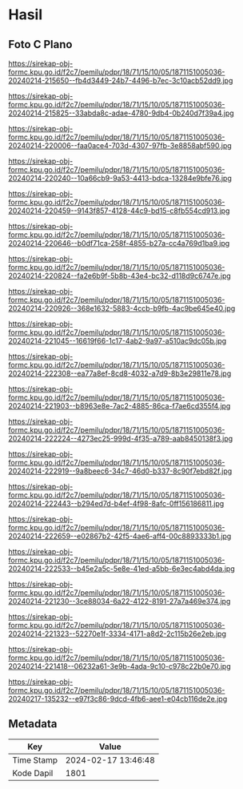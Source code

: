 # Hasil

## Foto C Plano

https://sirekap-obj-formc.kpu.go.id/f2c7/pemilu/pdpr/18/71/15/10/05/1871151005036-20240214-215650--fb4d3449-24b7-4496-b7ec-3c10acb52dd9.jpg

https://sirekap-obj-formc.kpu.go.id/f2c7/pemilu/pdpr/18/71/15/10/05/1871151005036-20240214-215825--33abda8c-adae-4780-9db4-0b240d7f39a4.jpg

https://sirekap-obj-formc.kpu.go.id/f2c7/pemilu/pdpr/18/71/15/10/05/1871151005036-20240214-220006--faa0ace4-703d-4307-97fb-3e8858abf590.jpg

https://sirekap-obj-formc.kpu.go.id/f2c7/pemilu/pdpr/18/71/15/10/05/1871151005036-20240214-220240--10a66cb9-9a53-4413-bdca-13284e9bfe76.jpg

https://sirekap-obj-formc.kpu.go.id/f2c7/pemilu/pdpr/18/71/15/10/05/1871151005036-20240214-220459--9143f857-4128-44c9-bd15-c8fb554cd913.jpg

https://sirekap-obj-formc.kpu.go.id/f2c7/pemilu/pdpr/18/71/15/10/05/1871151005036-20240214-220646--b0df71ca-258f-4855-b27a-cc4a769d1ba9.jpg

https://sirekap-obj-formc.kpu.go.id/f2c7/pemilu/pdpr/18/71/15/10/05/1871151005036-20240214-220824--fa2e6b9f-5b8b-43e4-bc32-d118d9c6747e.jpg

https://sirekap-obj-formc.kpu.go.id/f2c7/pemilu/pdpr/18/71/15/10/05/1871151005036-20240214-220926--368e1632-5883-4ccb-b9fb-4ac9be645e40.jpg

https://sirekap-obj-formc.kpu.go.id/f2c7/pemilu/pdpr/18/71/15/10/05/1871151005036-20240214-221045--16619f66-1c17-4ab2-9a97-a510ac9dc05b.jpg

https://sirekap-obj-formc.kpu.go.id/f2c7/pemilu/pdpr/18/71/15/10/05/1871151005036-20240214-222308--ea77a8ef-8cd8-4032-a7d9-8b3e29811e78.jpg

https://sirekap-obj-formc.kpu.go.id/f2c7/pemilu/pdpr/18/71/15/10/05/1871151005036-20240214-221903--b8963e8e-7ac2-4885-86ca-f7ae6cd355f4.jpg

https://sirekap-obj-formc.kpu.go.id/f2c7/pemilu/pdpr/18/71/15/10/05/1871151005036-20240214-222224--4273ec25-999d-4f35-a789-aab8450138f3.jpg

https://sirekap-obj-formc.kpu.go.id/f2c7/pemilu/pdpr/18/71/15/10/05/1871151005036-20240214-222919--9a8beec6-34c7-46d0-b337-8c90f7ebd82f.jpg

https://sirekap-obj-formc.kpu.go.id/f2c7/pemilu/pdpr/18/71/15/10/05/1871151005036-20240214-222443--b294ed7d-b4ef-4f98-8afc-0ff156186811.jpg

https://sirekap-obj-formc.kpu.go.id/f2c7/pemilu/pdpr/18/71/15/10/05/1871151005036-20240214-222659--e02867b2-42f5-4ae6-aff4-00c8893333b1.jpg

https://sirekap-obj-formc.kpu.go.id/f2c7/pemilu/pdpr/18/71/15/10/05/1871151005036-20240214-222533--b45e2a5c-5e8e-41ed-a5bb-6e3ec4abd4da.jpg

https://sirekap-obj-formc.kpu.go.id/f2c7/pemilu/pdpr/18/71/15/10/05/1871151005036-20240214-221230--3ce88034-6a22-4122-8191-27a7a469e374.jpg

https://sirekap-obj-formc.kpu.go.id/f2c7/pemilu/pdpr/18/71/15/10/05/1871151005036-20240214-221323--52270e1f-3334-4171-a8d2-2c115b26e2eb.jpg

https://sirekap-obj-formc.kpu.go.id/f2c7/pemilu/pdpr/18/71/15/10/05/1871151005036-20240214-221418--06232a61-3e9b-4ada-9c10-c978c22b0e70.jpg

https://sirekap-obj-formc.kpu.go.id/f2c7/pemilu/pdpr/18/71/15/10/05/1871151005036-20240217-135232--e97f3c86-9dcd-4fb6-aee1-e04cb116de2e.jpg


## Metadata

| Key        | Value               |
| ---------- | ------------------- |
| Time Stamp | 2024-02-17 13:46:48 |
| Kode Dapil | 1801                |



